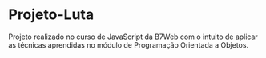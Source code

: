# Projeto-Luta
Projeto realizado no curso de JavaScript da B7Web com o intuito de aplicar as técnicas aprendidas no módulo de Programação Orientada a Objetos.
